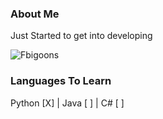 ### About Me

Just Started to get into developing

![Fbigoons](https://github-readme-stats.vercel.app/api?username=fbigoons&show_icons=true&theme=chartreuse-dark)


### Languages To Learn

Python [X] | Java [ ] | C# [ ]
